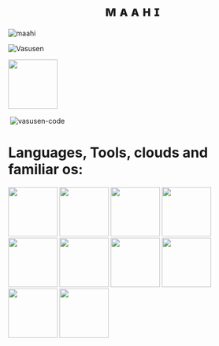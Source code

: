 <h1 align="center">
  <b>ᴍ ᴀ ᴀ ʜ ɪ</b>
</h1>

<p><img align="center" src="https://github-profile-trophy.vercel.app/?username=vasusen-code&theme=dracula" alt="maahi" /></p>

<p align="left"> <img src="https://komarev.com/ghpvc/?username=Vasusen-code&label=Profile%20views&color=0e75b6&style=flat-square" alt="Vasusen" /> </p>

<p><a href="https://t.me/MaheshChauhan"> <img src="https://img.shields.io/badge/Telegram-grey?style=for-the-badge" width="100""/></a></p>

<p>&nbsp;<img align="center" src="https://github-readme-stats.vercel.app/api?username=vasusen-code&show_icons=true&theme=midnight-purple&locale=en" alt="vasusen-code" /></p>

# Languages, Tools, clouds and familiar os:
  
<p><a 
<img src="https://img.shields.io/badge/Python-blue?style=for-the-badge&logo=python" width="100""/>
<img src="https://img.shields.io/badge/MongoDB-green?style=for-the-badge&logo=mongodb" width="100""/>
<img src="https://img.shields.io/badge/Telethon-gold?style=for-the-badge&logo=telethon" width="100""/>
<img src="https://img.shields.io/badge/Heroku-blueviolet?style=for-the-badge&logo=heroku" width="100""/>
<img src="https://img.shields.io/badge/Railway-grey?style=for-the-badge&logo=railway" width="100""/>
<img src="https://img.shields.io/badge/CloudFlare-orange?style=for-the-badge&logo=cloudflare" width="100""/>
<img src="https://img.shields.io/badge/CloudSigma-darkred?style=for-the-badge&logo=cloudsigma" width="100""/>
<img src="https://img.shields.io/badge/GitHubActions-white?style=for-the-badge&logo=githubactions" width="100""/>
<img src="https://img.shields.io/badge/Ubuntu-orange?style=for-the-badge&logo=ubuntu" width="100""/>
<img src="https://img.shields.io/badge/Oracle-white?style=for-the-badge&logo=oracle" width="100""/>
<img src="https://img.shields.io/badge/Termux-black?style=for-the-badge&logo=termux" width="100""/>                                                  
</a></p>

  
  
